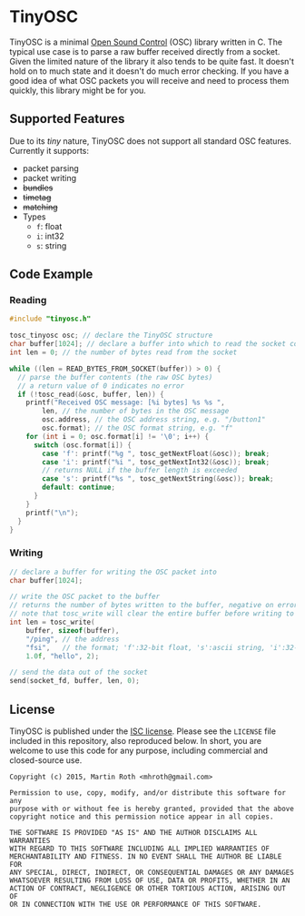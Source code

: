 # TinyOSC

TinyOSC is a minimal [Open Sound Control](http://opensoundcontrol.org/) (OSC) library written in C. The typical use case is to parse a raw buffer received directly from a socket. Given the limited nature of the library it also tends to be quite fast. It doesn't hold on to much state and it doesn't do much error checking. If you have a good idea of what OSC packets you will receive and need to process them quickly, this library might be for you.

## Supported Features
Due to its *tiny* nature, TinyOSC does not support all standard OSC features. Currently it supports:
* packet parsing
* packet writing
* ~~bundles~~
* ~~timetag~~
* ~~matching~~
* Types
  * `f`: float
  * `i`: int32
  * `s`: string

## Code Example
### Reading
```C
#include "tinyosc.h"

tosc_tinyosc osc; // declare the TinyOSC structure
char buffer[1024]; // declare a buffer into which to read the socket contents
int len = 0; // the number of bytes read from the socket

while ((len = READ_BYTES_FROM_SOCKET(buffer)) > 0) {
  // parse the buffer contents (the raw OSC bytes)
  // a return value of 0 indicates no error
  if (!tosc_read(&osc, buffer, len)) {
    printf("Received OSC message: [%i bytes] %s %s ",
        len, // the number of bytes in the OSC message
        osc.address, // the OSC address string, e.g. "/button1"
        osc.format); // the OSC format string, e.g. "f"
    for (int i = 0; osc.format[i] != '\0'; i++) {
      switch (osc.format[i]) {
        case 'f': printf("%g ", tosc_getNextFloat(&osc)); break;
        case 'i': printf("%i ", tosc_getNextInt32(&osc)); break;
        // returns NULL if the buffer length is exceeded
        case 's': printf("%s ", tosc_getNextString(&osc)); break;
        default: continue;
      }
    }
    printf("\n");
  }
}
```

### Writing
```C
// declare a buffer for writing the OSC packet into
char buffer[1024];

// write the OSC packet to the buffer
// returns the number of bytes written to the buffer, negative on error
// note that tosc_write will clear the entire buffer before writing to it
int len = tosc_write(
    buffer, sizeof(buffer),
    "/ping", // the address
    "fsi",   // the format; 'f':32-bit float, 's':ascii string, 'i':32-bit integer
    1.0f, "hello", 2);

// send the data out of the socket
send(socket_fd, buffer, len, 0);
```

## License
TinyOSC is published under the [ISC license](http://opensource.org/licenses/ISC). Please see the `LICENSE` file included in this repository, also reproduced below. In short, you are welcome to use this code for any purpose, including commercial and closed-source use.

```
Copyright (c) 2015, Martin Roth <mhroth@gmail.com>

Permission to use, copy, modify, and/or distribute this software for any
purpose with or without fee is hereby granted, provided that the above
copyright notice and this permission notice appear in all copies.

THE SOFTWARE IS PROVIDED "AS IS" AND THE AUTHOR DISCLAIMS ALL WARRANTIES
WITH REGARD TO THIS SOFTWARE INCLUDING ALL IMPLIED WARRANTIES OF
MERCHANTABILITY AND FITNESS. IN NO EVENT SHALL THE AUTHOR BE LIABLE FOR
ANY SPECIAL, DIRECT, INDIRECT, OR CONSEQUENTIAL DAMAGES OR ANY DAMAGES
WHATSOEVER RESULTING FROM LOSS OF USE, DATA OR PROFITS, WHETHER IN AN
ACTION OF CONTRACT, NEGLIGENCE OR OTHER TORTIOUS ACTION, ARISING OUT OF
OR IN CONNECTION WITH THE USE OR PERFORMANCE OF THIS SOFTWARE.
```
